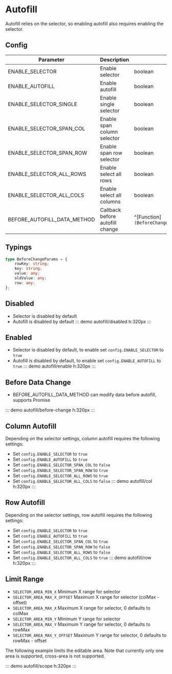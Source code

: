 # Autofill

Autofill relies on the selector, so enabling autofill also requires enabling the selector.

## Config

| Parameter                | Description             | Type     | Default |
| ------------------------ | ----------------------- | -------  | ------- |
| ENABLE_SELECTOR          | Enable selector         | boolean  | false   |
| ENABLE_AUTOFILL          | Enable autofill         | boolean  | false   |
| ENABLE_SELECTOR_SINGLE   | Enable single selector  | boolean  | false   |
| ENABLE_SELECTOR_SPAN_COL | Enable span column selector | boolean | true   |
| ENABLE_SELECTOR_SPAN_ROW | Enable span row selector | boolean  | true   |
| ENABLE_SELECTOR_ALL_ROWS | Enable select all rows  | boolean  | true   |
| ENABLE_SELECTOR_ALL_COLS | Enable select all columns | boolean | true   |
| BEFORE_AUTOFILL_DATA_METHOD | Callback before autofill change | ^[Function]`(BeforeChangeParams[])=>BeforeChangeParams[]\|Promise<BeforeChangeParams[]>` | — | — |

## Typings

``` ts
type BeforeChangeParams = {
    rowKey: string;
    key: string;
    value: any;
    oldValue: any;
    row: any;
};
```

## Disabled

- Selector is disabled by default
- Autofill is disabled by default
::: demo
autofill/disabled
h:320px
:::

## Enabled

- Selector is disabled by default, to enable set `config.ENABLE_SELECTOR` to `true`
- Autofill is disabled by default, to enable set `config.ENABLE_AUTOFILL` to `true`
::: demo
autofill/enable
h:320px
:::

## Before Data Change

- BEFORE_AUTOFILL_DATA_METHOD can modify data before autofill, supports Promise
  
::: demo
autofill/before-change
h:320px
:::

## Column Autofill

Depending on the selector settings, column autofill requires the following settings:
- Set `config.ENABLE_SELECTOR` to `true`
- Set `config.ENABLE_AUTOFILL` to `true`
- Set `config.ENABLE_SELECTOR_SPAN_COL` to `false`
- Set `config.ENABLE_SELECTOR_SPAN_ROW` to `true`
- Set `config.ENABLE_SELECTOR_ALL_ROWS` to `true`
- Set `config.ENABLE_SELECTOR_ALL_COLS` to `false`
::: demo
autofill/col
h:320px
:::

## Row Autofill

Depending on the selector settings, row autofill requires the following settings:
- Set `config.ENABLE_SELECTOR` to `true`
- Set `config.ENABLE_AUTOFILL` to `true`
- Set `config.ENABLE_SELECTOR_SPAN_COL` to `true`
- Set `config.ENABLE_SELECTOR_SPAN_ROW` to `false`
- Set `config.ENABLE_SELECTOR_ALL_ROWS` to `false`
- Set `config.ENABLE_SELECTOR_ALL_COLS` to `true`
::: demo
autofill/row
h:320px
:::

## Limit Range
- `SELECTOR_AREA_MIN_X` Minimum X range for selector
- `SELECTOR_AREA_MAX_X_OFFSET` Maximum X range for selector (colMax - offset)
- `SELECTOR_AREA_MAX_X` Maximum X range for selector, 0 defaults to colMax
- `SELECTOR_AREA_MIN_Y` Minimum Y range for selector
- `SELECTOR_AREA_MAX_Y` Maximum Y range for selector, 0 defaults to rowMax
- `SELECTOR_AREA_MAX_Y_OFFSET` Maximum Y range for selector, 0 defaults to rowMax - offset

The following example limits the editable area. Note that currently only one area is supported, cross-area is not supported.

::: demo
autofill/scope
h:320px
:::
